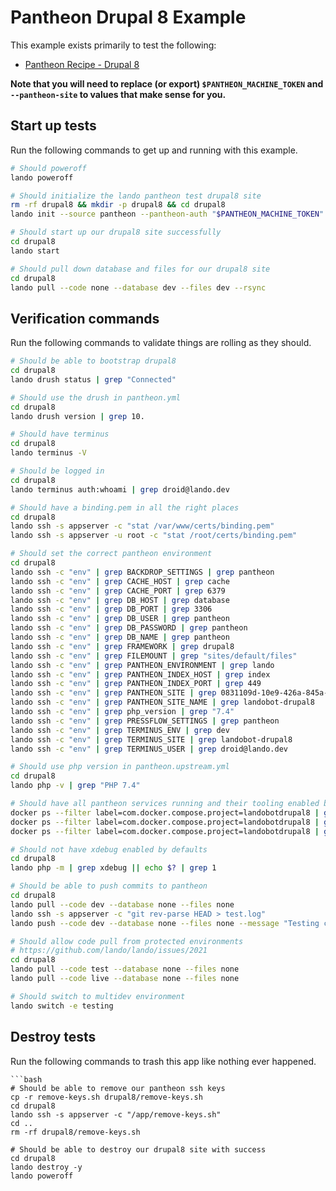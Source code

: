 Pantheon Drupal 8 Example
=========================

This example exists primarily to test the following:

* [Pantheon Recipe - Drupal 8](https://docs.devwithlando.io/tutorials/pantheon.html)

**Note that you will need to replace (or export) `$PANTHEON_MACHINE_TOKEN` and `--pantheon-site` to values that make sense for you.**

Start up tests
--------------

Run the following commands to get up and running with this example.

```bash
# Should poweroff
lando poweroff

# Should initialize the lando pantheon test drupal8 site
rm -rf drupal8 && mkdir -p drupal8 && cd drupal8
lando init --source pantheon --pantheon-auth "$PANTHEON_MACHINE_TOKEN" --pantheon-site landobot-drupal8 --option composer_version=1.10.1

# Should start up our drupal8 site successfully
cd drupal8
lando start

# Should pull down database and files for our drupal8 site
cd drupal8
lando pull --code none --database dev --files dev --rsync
```

Verification commands
---------------------

Run the following commands to validate things are rolling as they should.

```bash
# Should be able to bootstrap drupal8
cd drupal8
lando drush status | grep "Connected"

# Should use the drush in pantheon.yml
cd drupal8
lando drush version | grep 10.

# Should have terminus
cd drupal8
lando terminus -V

# Should be logged in
cd drupal8
lando terminus auth:whoami | grep droid@lando.dev

# Should have a binding.pem in all the right places
cd drupal8
lando ssh -s appserver -c "stat /var/www/certs/binding.pem"
lando ssh -s appserver -u root -c "stat /root/certs/binding.pem"

# Should set the correct pantheon environment
cd drupal8
lando ssh -c "env" | grep BACKDROP_SETTINGS | grep pantheon
lando ssh -c "env" | grep CACHE_HOST | grep cache
lando ssh -c "env" | grep CACHE_PORT | grep 6379
lando ssh -c "env" | grep DB_HOST | grep database
lando ssh -c "env" | grep DB_PORT | grep 3306
lando ssh -c "env" | grep DB_USER | grep pantheon
lando ssh -c "env" | grep DB_PASSWORD | grep pantheon
lando ssh -c "env" | grep DB_NAME | grep pantheon
lando ssh -c "env" | grep FRAMEWORK | grep drupal8
lando ssh -c "env" | grep FILEMOUNT | grep "sites/default/files"
lando ssh -c "env" | grep PANTHEON_ENVIRONMENT | grep lando
lando ssh -c "env" | grep PANTHEON_INDEX_HOST | grep index
lando ssh -c "env" | grep PANTHEON_INDEX_PORT | grep 449
lando ssh -c "env" | grep PANTHEON_SITE | grep 0831109d-10e9-426a-845a-e8396554acfa
lando ssh -c "env" | grep PANTHEON_SITE_NAME | grep landobot-drupal8
lando ssh -c "env" | grep php_version | grep "7.4"
lando ssh -c "env" | grep PRESSFLOW_SETTINGS | grep pantheon
lando ssh -c "env" | grep TERMINUS_ENV | grep dev
lando ssh -c "env" | grep TERMINUS_SITE | grep landobot-drupal8
lando ssh -c "env" | grep TERMINUS_USER | grep droid@lando.dev

# Should use php version in pantheon.upstream.yml
cd drupal8
lando php -v | grep "PHP 7.4"

# Should have all pantheon services running and their tooling enabled by defaults
docker ps --filter label=com.docker.compose.project=landobotdrupal8 | grep landobotdrupal8_appserver_nginx_1
docker ps --filter label=com.docker.compose.project=landobotdrupal8 | grep landobotdrupal8_appserver_1
docker ps --filter label=com.docker.compose.project=landobotdrupal8 | grep landobotdrupal8_database_1

# Should not have xdebug enabled by defaults
cd drupal8
lando php -m | grep xdebug || echo $? | grep 1

# Should be able to push commits to pantheon
cd drupal8
lando pull --code dev --database none --files none
lando ssh -s appserver -c "git rev-parse HEAD > test.log"
lando push --code dev --database none --files none --message "Testing commit $(git rev-parse HEAD)"

# Should allow code pull from protected environments
# https://github.com/lando/lando/issues/2021
cd drupal8
lando pull --code test --database none --files none
lando pull --code live --database none --files none

# Should switch to multidev environment
lando switch -e testing
```

Destroy tests
-------------

Run the following commands to trash this app like nothing ever happened.
```
```bash
# Should be able to remove our pantheon ssh keys
cp -r remove-keys.sh drupal8/remove-keys.sh
cd drupal8
lando ssh -s appserver -c "/app/remove-keys.sh"
cd ..
rm -rf drupal8/remove-keys.sh

# Should be able to destroy our drupal8 site with success
cd drupal8
lando destroy -y
lando poweroff
```
